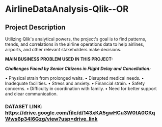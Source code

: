 # AirlineDataAnalysis-Qlik--OR
## Project Description
Utilizing Qlik's analytical powers, the project's goal is to find patterns, trends, and correlations in the airline operations data to help airlines, airports, and other relevant stakeholders make decisions.


**MAIN BUSINESS PROBLEM USED IN THIS PROJECT:**

***Challenges Faced by Senior Citizens in Flight Delay and Cancellation:***

• Physical strain from prolonged waits.
• Disrupted medical needs.
• Inadequate facilities.
• Stress and anxiety.
• Financial strain.
• Safety concerns.
• Difficulty in coordination with family.
• Need for better support and clear communication.


### DATASET LINK: https://drive.google.com/file/d/143xKA5gwHCu3W0tA0GKqWws6p34I6Gzg/view?usp=drive_link

